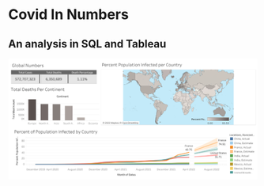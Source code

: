 # Covid In Numbers

## An analysis in SQL and Tableau ##

<p align="center"><img src="https://github.com/teachjanderson/covid_in_numbers/blob/main/Dashboard%201.png" width="800" />
